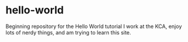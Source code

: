 # hello-world
Beginning repository for the Hello World tutorial
I work at the KCA, enjoy lots of nerdy things, and am trying to learn this site.

